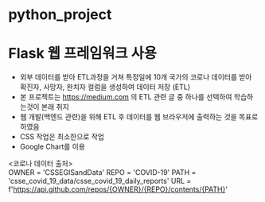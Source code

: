 # python_project
# Flask 웹 프레임워크 사용

- 외부 데이터를 받아 ETL과정을 거쳐 특정일에 10개 국가의 코로나 데이터를 받아 확진자, 사망자, 완치자 컬럼을 생성하여 데이터 저장 (ETL)
- 본 프로젝트는 https://medium.com 의 ETL 관련 글 중 하나를 선택하여 학습하는것이 본래 취지
- 웹 개발(백엔드 관련)을 위해 ETL 후 데이터를 웹 브라우저에 출력하는 것을 목표로 하였음
- CSS 작업은 최소한으로 작업
- Google Chart를 이용

<코로나 데이터 출처><br>
OWNER = 'CSSEGISandData'
REPO = 'COVID-19'
PATH = 'csse_covid_19_data/csse_covid_19_daily_reports'
URL = f'https://api.github.com/repos/{OWNER}/{REPO}/contents/{PATH}'
